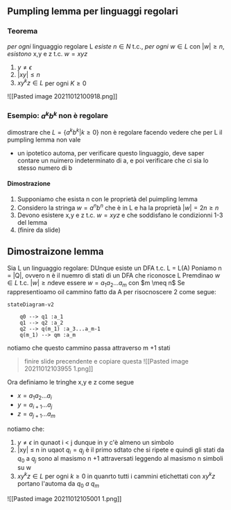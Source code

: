 ## Pumpling lemma per linguaggi regolari

### Teorema
_per ogni_ linguaggio regolare L _esiste_ $n \in N$ t.c., _per ogni_ $w \in L$ con $|w| \geq n$, _esistono_ x,y e z t.c. $w = xyz$

1. $y \neq \epsilon$
2. $|xy| \leq n$
3. $xy^kz \in L$ per ogni $K \geq 0$

![[Pasted image 20211012100918.png]]



### Esempio: $a^kb^k$ non è regolare
dimostrare che $L = \{a^kb^k | k \geq 0\}$ non è regolare facendo vedere che per L il pumpling lemma non vale
- un ipotetico automa, per verificare questo linguaggio, deve saper contare un nuimero indeterminato di a, e poi verificare che ci sia lo stesso numero di b
#### Dimostrazione
1. Supponiamo che esista n con le proprietà del puimpling lemma
1. Considero la stringa $w = a^nb^n$ che è in L e ha la proprietà $|w| = 2n \geq n$
1. Devono esistere x,y e z t.c. $w = xyz$ e che soddisfano le condizionni 1-3 del lemma
2. (finire da slide)

## Dimostraizone lemma
Sia L un linguaggio regolare:
DUnque esiste un DFA t.c. L = L(A)
Poniamo n = |Q|, ovvero n è il nuemro di stati di un DFA che riconosce L
Premdinao $w \in L$ t.c. $|w| \geq n$deve essere $w = a_1a_2...a_m$ con $m \meq n$
Se rappresentioamo oil cammino fatto da A per risocnoscere 2 come segue:
```mermaid 
stateDiagram-v2 
	
	q0 --> q1 :a_1
	q1 --> q2 :a_2
	q2 --> q(m_1) :a_3...a_m-1
	q(m_1) --> qm :a_m
```

notiamo che questo cammino passa attraverso m +1 stati
> finire  slide precendente e copiare questa
![[Pasted image 20211012103955 1.png]]

Ora definiamo le tringhe x,y e z come segue
- $x =a_1a_2...a_i$
- $y=a_{i+1}...a_j$
- $z=a_{j+1}...a_m$

notiamo che:
1. $y \neq \epsilon$ in qunaot i < j dunque in y c'è almeno un simbolo
2. |xy| $\leq$ n in uqaot $q_i = q_j$ è il primo sdtato che si ripete e quindi gli stati da $q_0$ a $q_j$ sono al masismo n +1 attraversati leggendo al masismo n simboli su w
3. $xy^kz \in L$ per ogni $k \geq 0$ in quanrto tutti i cammini etichettati con $xy^kz$ portano l'automa da $q_0 \ a \ q_m$

![[Pasted image 20211012105001 1.png]]